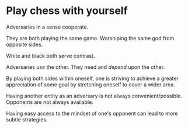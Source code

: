# Play chess with yourself

Adversaries in a sense cooperate.

They are both playing the same game. Worshiping the same god from opposite sides.

White and black both serve contrast.

Adversaries _use_ the other. They need and _depend_ upon the other.

By playing both sides within oneself, one is striving to achieve a greater appreciation of some goal by stretching oneself to cover a wider area.

Having another entity as an adversary is not always convenient/possible. Opponents are not always available.

Having easy access to the mindset of one's opponent can lead to more subtle strategies.
